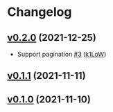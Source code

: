 # Changelog

## [v0.2.0](https://github.com/k1LoW/viagh/compare/v0.1.1...v0.2.0) (2021-12-25)

* Support pagination [#3](https://github.com/k1LoW/viagh/pull/3) ([k1LoW](https://github.com/k1LoW))

## [v0.1.1](https://github.com/k1LoW/viagh/compare/v0.1.0...v0.1.1) (2021-11-11)


## [v0.1.0](https://github.com/k1LoW/viagh/compare/5bfcc6cbf93f...v0.1.0) (2021-11-10)

